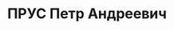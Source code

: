 ---
title: ПРУС Петр Андреевич
description: "1899 р. н., с. Западинці Красилівської вол. Старокостянтинівського пов.\
  \ Волинської губ. Українець, чл. КП(б)У, освіта початкова, зав. міськземвідділом.\
  \ Проживав у м. Бердичів Житомирської обл. \n  Заарештований 29 жовтня 1937 р. Обвинувачувався\
  \ в причетності до к.-р. троцькістської терористичної організації. ВК ВС СРСР 23\
  \ грудня 1937 р. засуджений до розстрілу. Вирок виконано 23 грудня 1937 р. у м.\
  \ Київ. \n  Реабілітований у 1959 р."
---